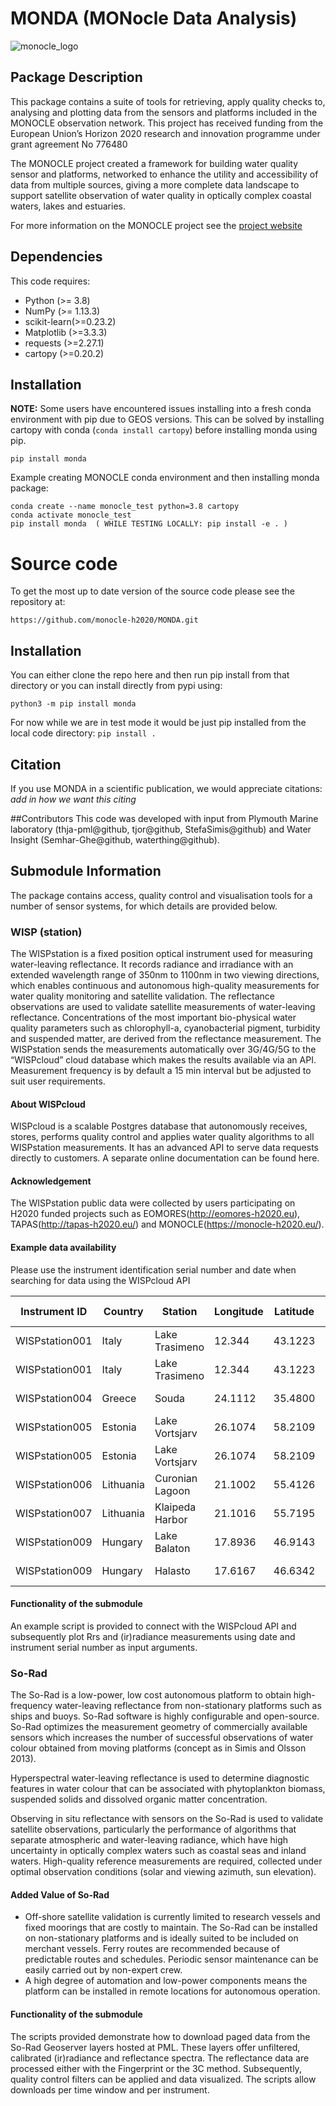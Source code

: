 # MONDA (MONocle Data Analysis)

![monocle_logo](https://avatars1.githubusercontent.com/u/36449994?s=200&v=4)

## Package Description
This package contains a suite of tools for retrieving, apply quality checks to, analysing and plotting data from the 
sensors and platforms included in the MONOCLE observation network. This project has received funding from the 
European Union’s Horizon 2020 research and innovation programme under grant agreement No 776480

The MONOCLE project created a framework for building water quality sensor and platforms, networked to enhance the 
utility and accessibility of data from multiple sources, giving a more complete data landscape to support satellite
observation of water quality in optically complex coastal waters, lakes and estuaries.

For more information on the MONOCLE project see the [project website](https://www.monocle-h2020.eu/Home)

## Dependencies
This code requires:
- Python (>= 3.8)
- NumPy (>= 1.13.3)
- scikit-learn(>=0.23.2)
- Matplotlib (>=3.3.3)
- requests (>=2.27.1)
- cartopy (>=0.20.2)
## Installation
**NOTE:** Some users have encountered issues installing into a fresh conda environment with pip due to GEOS 
versions.  This can be solved by installing cartopy with conda (```conda install cartopy```) before installing monda using pip.

```pip install monda```

Example creating MONOCLE conda environment and then installing monda package:
```
conda create --name monocle_test python=3.8 cartopy 
conda activate monocle_test
pip install monda  ( WHILE TESTING LOCALLY: pip install -e . )
```
# Source code
To get the most up to date version of the source code please see the repository at:
```
https://github.com/monocle-h2020/MONDA.git
```

## Installation
You can either clone the repo here and then run pip install from that directory or you can install directly from pypi 
using:

```python3 -m pip install monda```

For now while we are in test mode it would be just pip installed from the local code directory:
```pip install .```

## Citation
If you use MONDA in a scientific publication, we would appreciate citations: 
*add in how we want this citing*

##Contributors
This code was developed with input from Plymouth Marine laboratory (thja-pml@github, tjor@github, StefaSimis@github) and 
Water Insight (Semhar-Ghe@github, waterthing@github). 

## Submodule Information
The package contains access, quality control and visualisation tools for a number of sensor systems, for which details are provided below.

### WISP (station)
The WISPstation is a fixed position optical instrument used for measuring water-leaving reflectance.
It records radiance and irradiance with an extended wavelength range of 350nm to 1100nm in two viewing directions,
which enables continuous and autonomous high-quality measurements for water quality monitoring and satellite validation. 
The reflectance observations are used to validate satellite measurements of water-leaving reflectance. 
Concentrations of the most important bio-physical water quality parameters such as chlorophyll-a, cyanobacterial pigment, turbidity and suspended matter, are derived from the reflectance measurement. The WISPstation sends the measurements automatically over 3G/4G/5G to the “WISPcloud” cloud database which makes the results available via an API. Measurement frequency is by default a 15 min interval but be adjusted to suit user requirements. 

#### About WISPcloud
WISPcloud is a scalable Postgres database that autonomously receives, stores, performs quality control and 
applies water quality algorithms to all WISPstation measurements. It has an advanced API to serve data requests directly to customers. A separate online documentation can be found here. 

#### Acknowledgement 
The WISPstation public data were collected by users participating on H2020 funded projects such as EOMORES(http://eomores-h2020.eu), TAPAS(http://tapas-h2020.eu/) and MONOCLE(https://monocle-h2020.eu/). 

#### Example data availability
Please use the instrument identification serial number and date when searching for data using the WISPcloud API
 
| Instrument ID  | Country   | Station         | Longitude | Latitude | Start Date | End Date   |
|----------------|-----------|-----------------|-----------|----------|------------|------------|
| WISPstation001 | Italy     | Lake Trasimeno  | 12.344    | 43.1223  | 2018-04-30 | 2018-10-14 |
| WISPstation001 | Italy     | Lake Trasimeno  | 12.344    | 43.1223  | 2019-06-20 | 2021-05-04 |
| WISPstation004 | Greece    | Souda           | 24.1112   | 35.4800  | 2018-07-17 | 2019-08-09 |
| WISPstation005 | Estonia   | Lake Vortsjarv  | 26.1074   | 58.2109  | 2018-05-28 | 2018-10-26 |
| WISPstation005 | Estonia   | Lake Vortsjarv  | 26.1074   | 58.2109  | 2019-05-31 | 2019-11-01 |
| WISPstation006 | Lithuania | Curonian Lagoon | 21.1002   | 55.4126  | 2018-08-09 | 2019-10-14 |
| WISPstation007 | Lithuania | Klaipeda Harbor | 21.1016   | 55.7195  | 2018-08-13 | 2019-09-11 |
| WISPstation009 | Hungary   | Lake Balaton    | 17.8936   | 46.9143  | 2019-06-17 | 2019-07-12 |
| WISPstation009 | Hungary   | Halasto         | 17.6167   | 46.6342  | 2019-07-23 | 2019-10-07 |
 
#### Functionality of the submodule
An example script is provided to connect with the WISPcloud API and subsequently plot Rrs and (ir)radiance measurements using date and instrument serial number as input arguments. 


### So-Rad
The So-Rad is a low-power, low cost autonomous platform to obtain high-frequency water-leaving reflectance from 
non-stationary platforms such as ships and buoys. So-Rad software is highly configurable and open-source. 
So-Rad optimizes the measurement geometry of commercially available sensors which increases the number of successful 
observations of water colour obtained from moving platforms (concept as in Simis and Olsson 2013). 

Hyperspectral water-leaving reflectance is used to determine diagnostic features in water colour that can be 
associated with phytoplankton biomass, suspended solids and dissolved organic matter concentration.

Observing in situ reflectance with sensors on the So-Rad is used to validate satellite observations, particularly the 
performance of algorithms that separate atmospheric and water-leaving radiance, which have high uncertainty in 
optically complex waters such as coastal seas and inland waters.  High-quality reference measurements are required, 
collected under optimal observation conditions (solar and viewing azimuth, sun elevation).

#### Added Value of So-Rad ####
* Off-shore satellite validation is currently limited to research vessels and fixed moorings that are costly to 
maintain. The So-Rad can be installed on non-stationary platforms and is ideally suited to be included on merchant 
vessels. Ferry routes are recommended because of predictable routes and schedules. Periodic sensor maintenance can be 
easily carried out by non-expert crew.
* A high degree of automation and low-power components means the platform can be installed in remote locations for 
autonomous operation.

#### Functionality of the submodule
The scripts provided demonstrate how to download paged data from the So-Rad Geoserver layers hosted at PML. These layers offer unfiltered, calibrated (ir)radiance and reflectance spectra. The reflectance data are processed either with the Fingerprint or the 3C method. Subsequently, quality control filters can be applied and data visualized. The scripts allow downloads per time window and per instrument. 
